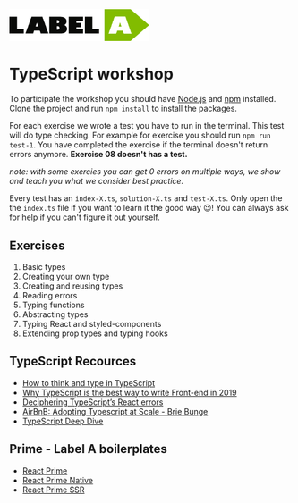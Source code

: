 <img src="https://github.com/LabelA/typescript-workshop/blob/master/labela-logo.png" alt="Label A logo" width="250px" />

# TypeScript workshop
To participate the workshop you should have [Node.js](https://nodejs.org/en/) and [npm](https://www.npmjs.com/) installed. Clone the project and run `npm install` to install the packages.

For each exercise we wrote a test you have to run in the terminal. This test will do type checking. For example for exercise you should run `npm run test-1`.
You have completed the exercise if the terminal doesn't return errors anymore. **Exercise 08 doesn't has a test.**

*note: with some exercies you can get 0 errors on multiple ways, we show and teach you what we consider best practice.*

Every test has an `index-X.ts`, `solution-X.ts` and `test-X.ts`. Only open the the `index.ts` file if you want to learn it the good way 😉! You can always ask for help if you can't figure it out yourself.

## Exercises
1. Basic types
2. Creating your own type
3. Creating and reusing types
4. Reading errors
5. Typing functions
6. Abstracting types
7. Typing React and styled-components
8. Extending prop types and typing hooks

## TypeScript Recources
* [How to think and type in TypeScript](https://areknawo.com/how-to-think-and-type-in-typescript/)
* [Why TypeScript is the best way to write Front-end in 2019](https://medium.com/@jtomaszewski/why-typescript-is-the-best-way-to-write-front-end-in-2019-feb855f9b164)
* [Deciphering TypeScript’s React errors](https://medium.com/innovation-and-technology/deciphering-typescripts-react-errors-8704cc9ef402)
* [AirBnB: Adopting Typescript at Scale - Brie Bunge](https://www.youtube.com/watch?v=P-J9Eg7hJwE&feature=youtu.be)
* [TypeScript Deep Dive](https://basarat.gitbook.io/typescript/)

## Prime - Label A boilerplates
* [React Prime](https://github.com/react-prime/react-prime)
* [React Prime Native](https://github.com/react-prime/react-prime-native)
* [React Prime SSR](https://github.com/react-prime/react-prime-ssr)
